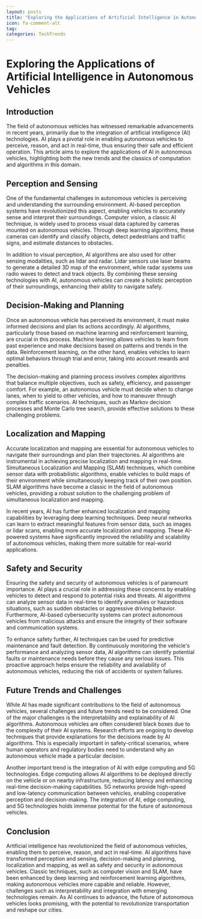 ```yaml
---
layout: posts
title: "Exploring the Applications of Artificial Intelligence in Autonomous Vehicles"
icon: fa-comment-alt
tag:      
categories: TechTrends
---
```



# Exploring the Applications of Artificial Intelligence in Autonomous Vehicles

## Introduction

The field of autonomous vehicles has witnessed remarkable advancements in recent years, primarily due to the integration of artificial intelligence (AI) technologies. AI plays a pivotal role in enabling autonomous vehicles to perceive, reason, and act in real-time, thus ensuring their safe and efficient operation. This article aims to explore the applications of AI in autonomous vehicles, highlighting both the new trends and the classics of computation and algorithms in this domain.

## Perception and Sensing

One of the fundamental challenges in autonomous vehicles is perceiving and understanding the surrounding environment. AI-based perception systems have revolutionized this aspect, enabling vehicles to accurately sense and interpret their surroundings. Computer vision, a classic AI technique, is widely used to process visual data captured by cameras mounted on autonomous vehicles. Through deep learning algorithms, these cameras can identify and classify objects, detect pedestrians and traffic signs, and estimate distances to obstacles.

In addition to visual perception, AI algorithms are also used for other sensing modalities, such as lidar and radar. Lidar sensors use laser beams to generate a detailed 3D map of the environment, while radar systems use radio waves to detect and track objects. By combining these sensing technologies with AI, autonomous vehicles can create a holistic perception of their surroundings, enhancing their ability to navigate safely.

## Decision-Making and Planning

Once an autonomous vehicle has perceived its environment, it must make informed decisions and plan its actions accordingly. AI algorithms, particularly those based on machine learning and reinforcement learning, are crucial in this process. Machine learning allows vehicles to learn from past experience and make decisions based on patterns and trends in the data. Reinforcement learning, on the other hand, enables vehicles to learn optimal behaviors through trial and error, taking into account rewards and penalties.

The decision-making and planning process involves complex algorithms that balance multiple objectives, such as safety, efficiency, and passenger comfort. For example, an autonomous vehicle must decide when to change lanes, when to yield to other vehicles, and how to maneuver through complex traffic scenarios. AI techniques, such as Markov decision processes and Monte Carlo tree search, provide effective solutions to these challenging problems.

## Localization and Mapping

Accurate localization and mapping are essential for autonomous vehicles to navigate their surroundings and plan their trajectories. AI algorithms are instrumental in achieving precise localization and mapping in real-time. Simultaneous Localization and Mapping (SLAM) techniques, which combine sensor data with probabilistic algorithms, enable vehicles to build maps of their environment while simultaneously keeping track of their own position. SLAM algorithms have become a classic in the field of autonomous vehicles, providing a robust solution to the challenging problem of simultaneous localization and mapping.

In recent years, AI has further enhanced localization and mapping capabilities by leveraging deep learning techniques. Deep neural networks can learn to extract meaningful features from sensor data, such as images or lidar scans, enabling more accurate localization and mapping. These AI-powered systems have significantly improved the reliability and scalability of autonomous vehicles, making them more suitable for real-world applications.

## Safety and Security

Ensuring the safety and security of autonomous vehicles is of paramount importance. AI plays a crucial role in addressing these concerns by enabling vehicles to detect and respond to potential risks and threats. AI algorithms can analyze sensor data in real-time to identify anomalies or hazardous situations, such as sudden obstacles or aggressive driving behavior. Furthermore, AI-based cybersecurity systems can protect autonomous vehicles from malicious attacks and ensure the integrity of their software and communication systems.

To enhance safety further, AI techniques can be used for predictive maintenance and fault detection. By continuously monitoring the vehicle's performance and analyzing sensor data, AI algorithms can identify potential faults or maintenance needs before they cause any serious issues. This proactive approach helps ensure the reliability and availability of autonomous vehicles, reducing the risk of accidents or system failures.

## Future Trends and Challenges

While AI has made significant contributions to the field of autonomous vehicles, several challenges and future trends need to be considered. One of the major challenges is the interpretability and explainability of AI algorithms. Autonomous vehicles are often considered black boxes due to the complexity of their AI systems. Research efforts are ongoing to develop techniques that provide explanations for the decisions made by AI algorithms. This is especially important in safety-critical scenarios, where human operators and regulatory bodies need to understand why an autonomous vehicle made a particular decision.

Another important trend is the integration of AI with edge computing and 5G technologies. Edge computing allows AI algorithms to be deployed directly on the vehicle or on nearby infrastructure, reducing latency and enhancing real-time decision-making capabilities. 5G networks provide high-speed and low-latency communication between vehicles, enabling cooperative perception and decision-making. The integration of AI, edge computing, and 5G technologies holds immense potential for the future of autonomous vehicles.

## Conclusion

Artificial intelligence has revolutionized the field of autonomous vehicles, enabling them to perceive, reason, and act in real-time. AI algorithms have transformed perception and sensing, decision-making and planning, localization and mapping, as well as safety and security in autonomous vehicles. Classic techniques, such as computer vision and SLAM, have been enhanced by deep learning and reinforcement learning algorithms, making autonomous vehicles more capable and reliable. However, challenges such as interpretability and integration with emerging technologies remain. As AI continues to advance, the future of autonomous vehicles looks promising, with the potential to revolutionize transportation and reshape our cities.